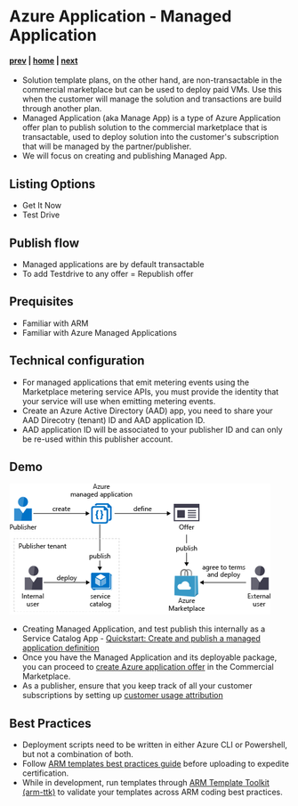 # Azure Application - Managed Application
#### [prev](./saastransact.md) | [home](./welcome.md)  | [next](./references.md)
- Solution template plans, on the other hand, are non-transactable in the commercial marketplace but can be used to deploy paid VMs. Use this when the customer will manage the solution and transactions are build through another plan.
- Managed Application (aka Manage App) is a type of Azure Application offer plan to publish solution to the commercial marketplace that is transactable, used to deploy solution into the customer's subscription that will be managed by the partner/publisher.  
- We will focus on creating and publishing Managed App.

## Listing Options
- Get It Now
- Test Drive

## Publish flow
- Managed applications are by default transactable
- To add Testdrive to any offer = Republish offer

## Prequisites 
- Familiar with ARM
- Familiar with Azure Managed Applications

## Technical configuration
- For managed applications that emit metering events using the Marketplace metering service APIs, you must provide the identity that your service will use when emitting metering events.
- Create an Azure Active Directory (AAD) app, you need to share your AAD Direcotry (tenant) ID and AAD application ID.
- AAD application ID will be associated to your publisher ID and can only be re-used within this publisher account.

## Demo
![Managed App Options](/images/manage_app_options.png)
- Creating Managed Application, and test publish this internally as a Service Catalog App - [Quickstart: Create and publish a managed application definition](https://docs.microsoft.com/en-us/azure/azure-resource-manager/managed-applications/publish-service-catalog-app?tabs=azure-powershell)
- Once you have the Managed Application and its deployable package, you can proceed to [create Azure application offer](https://docs.microsoft.com/en-us/azure/marketplace/create-new-azure-apps-offer) in the Commercial Marketplace.
- As a publisher, ensure that you keep track of all your customer subscriptions by setting up [customer usage attribution](https://docs.microsoft.com/en-us/azure/marketplace/azure-partner-customer-usage-attribution)

## Best Practices
- Deployment scripts need to be written in either Azure CLI or Powershell, but not a combination of both.
- Follow [ARM templates best practices guide](https://aka.ms/Best-Practices-Guide) before uploading to expedite certification.
- While in development, run templates through [ARM Template Toolkit (arm-ttk)](https://github.com/Azure/arm-ttk) to validate your templates across ARM coding best practices.
